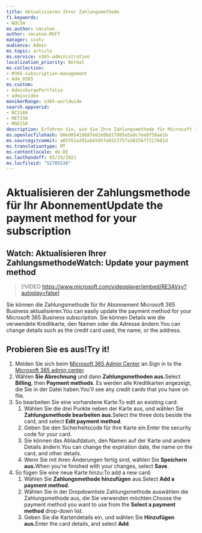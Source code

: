 ```yaml
---
title: Aktualisieren Ihrer Zahlungsmethode
f1.keywords:
- NOCSH
ms.author: cmcatee
author: cmcatee-MSFT
manager: scotv
audience: Admin
ms.topic: article
ms.service: o365-administration
localization_priority: Normal
ms.collection:
- M365-subscription-management
- Adm_O365
ms.custom:
- AdminSurgePortfolio
- adminvideo
monikerRange: o365-worldwide
search.appverid:
- BCS160
- MET150
- MOE150
description: Erfahren Sie, wie Sie Ihre Zahlungsmethode für Microsoft 365 Business aktualisieren.
ms.openlocfilehash: b0ed8541068fe02e0bd1f005a5a9c7ee8f50ae1b
ms.sourcegitcommit: a05f61a291eb4595fa9313757a3815b7f217681d
ms.translationtype: MT
ms.contentlocale: de-DE
ms.lasthandoff: 05/29/2021
ms.locfileid: "52705538"
---
```

# <a name="update-the-payment-method-for-your-subscription"></a><span data-ttu-id="d79d8-103">Aktualisieren der Zahlungsmethode für Ihr Abonnement</span><span class="sxs-lookup"><span data-stu-id="d79d8-103">Update the payment method for your subscription</span></span>

## <a name="watch-update-your-payment-method"></a><span data-ttu-id="d79d8-104">Watch: Aktualisieren Ihrer Zahlungsmethode</span><span class="sxs-lookup"><span data-stu-id="d79d8-104">Watch: Update your payment method</span></span>

> [!VIDEO https://www.microsoft.com/videoplayer/embed/RE3AVxy?autoplay=false]

<span data-ttu-id="d79d8-105">Sie können die Zahlungsmethode für Ihr Abonnement Microsoft 365 Business aktualisieren.</span><span class="sxs-lookup"><span data-stu-id="d79d8-105">You can easily update the payment method for your Microsoft 365 Business subscription.</span></span> <span data-ttu-id="d79d8-106">Sie können Details wie die verwendete Kreditkarte, den Namen oder die Adresse ändern.</span><span class="sxs-lookup"><span data-stu-id="d79d8-106">You can change details such as the credit card used, the name, or the address.</span></span>

## <a name="try-it"></a><span data-ttu-id="d79d8-107">Probieren Sie es aus!</span><span class="sxs-lookup"><span data-stu-id="d79d8-107">Try it!</span></span>

1. <span data-ttu-id="d79d8-108">Melden Sie sich beim [Microsoft 365 Admin Center](https://admin.microsoft.com) an.</span><span class="sxs-lookup"><span data-stu-id="d79d8-108">Sign in to the [Microsoft 365 admin center](https://admin.microsoft.com).</span></span>
1. <span data-ttu-id="d79d8-109">Wählen **Sie Abrechnung** und dann **Zahlungsmethoden aus.**</span><span class="sxs-lookup"><span data-stu-id="d79d8-109">Select **Billing**, then **Payment methods**.</span></span> <span data-ttu-id="d79d8-110">Es werden alle Kreditkarten angezeigt, die Sie in der Datei haben.</span><span class="sxs-lookup"><span data-stu-id="d79d8-110">You'll see any credit cards that you have on file.</span></span>
1. <span data-ttu-id="d79d8-111">So bearbeiten Sie eine vorhandene Karte:</span><span class="sxs-lookup"><span data-stu-id="d79d8-111">To edit an existing card:</span></span>
    1. <span data-ttu-id="d79d8-112">Wählen Sie die drei Punkte neben der Karte aus, und wählen Sie **Zahlungsmethode bearbeiten aus.**</span><span class="sxs-lookup"><span data-stu-id="d79d8-112">Select the three dots beside the card, and select **Edit payment method**.</span></span>
    1. <span data-ttu-id="d79d8-113">Geben Sie den Sicherheitscode für Ihre Karte ein.</span><span class="sxs-lookup"><span data-stu-id="d79d8-113">Enter the security code for your card.</span></span>
    1. <span data-ttu-id="d79d8-114">Sie können das Ablaufdatum, den Namen auf der Karte und andere Details ändern.</span><span class="sxs-lookup"><span data-stu-id="d79d8-114">You can change the expiration date, the name on the card, and other details.</span></span>
    1. <span data-ttu-id="d79d8-115">Wenn Sie mit ihren Änderungen fertig sind, wählen Sie **Speichern aus.**</span><span class="sxs-lookup"><span data-stu-id="d79d8-115">When you're finished with your changes, select **Save**.</span></span>
1. <span data-ttu-id="d79d8-116">So fügen Sie eine neue Karte hinzu:</span><span class="sxs-lookup"><span data-stu-id="d79d8-116">To add a new card:</span></span>
    1. <span data-ttu-id="d79d8-117">Wählen Sie **Zahlungsmethode hinzufügen** aus.</span><span class="sxs-lookup"><span data-stu-id="d79d8-117">Select **Add a payment method**.</span></span>
    1. <span data-ttu-id="d79d8-118">Wählen Sie in der Dropdownliste  Zahlungsmethode auswählen die Zahlungsmethode aus, die Sie verwenden möchten.</span><span class="sxs-lookup"><span data-stu-id="d79d8-118">Choose the payment method you want to use from the **Select a payment method** drop-down list.</span></span>
    1. <span data-ttu-id="d79d8-119">Geben Sie die Kartendetails ein, und wählen Sie **Hinzufügen aus.**</span><span class="sxs-lookup"><span data-stu-id="d79d8-119">Enter the card details, and select **Add**.</span></span>

